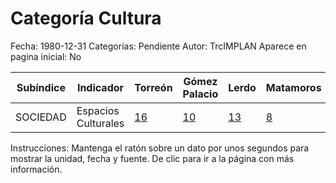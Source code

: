 Categoría Cultura
=====

Fecha: 1980-12-31
Categorías: Pendiente
Autor: TrcIMPLAN
Aparece en pagina inicial: No

<table class="table table-bordered matriz">
<thead>
  <tr>
    <th>Subíndice</th>
    <th>Indicador</th>
    <th>Torreón</th>
    <th>Gómez Palacio</th>
    <th>Lerdo</th>
    <th>Matamoros</th>
    <th>La Laguna</th>
  </tr>
</thead>
<tbody>
  <tr>
    <td class="subindice color4">SOCIEDAD</td>
    <td class="indicador color4">Espacios Culturales</td>
    <td class="derecha color4"><a class="vinculo" href="../indicadores-torreon/sociedad-espacios-culturales.html" data-toggle="tooltip" title="Por cada 100 mil, 2014-03-31, CONACULTA-IMPLAN">16</a></td>
    <td class="derecha color4"><a class="vinculo" href="../indicadores-gomez-palacio/sociedad-espacios-culturales.html" data-toggle="tooltip" title="Por cada 100 mil, 2014-03-31, CONACULTA-IMPLAN">10</a></td>
    <td class="derecha color4"><a class="vinculo" href="../indicadores-lerdo/sociedad-espacios-culturales.html" data-toggle="tooltip" title="Por cada 100 mil, 2014-03-31, CONACULTA-IMPLAN">13</a></td>
    <td class="derecha color4"><a class="vinculo" href="../indicadores-matamoros/sociedad-espacios-culturales.html" data-toggle="tooltip" title="Por cada 100 mil, 2014-03-31, CONACULTA-IMPLAN">8</a></td>
    <td class="derecha color4"><a class="vinculo" href="../indicadores-la-laguna/sociedad-espacios-culturales.html" data-toggle="tooltip" title="Por cada 100 mil, 2014-03-31, CONACULTA-IMPLAN">13</a></td>
  </tr>
</tbody>
</table>
<p class="instrucciones">Instrucciones: Mantenga el ratón sobre un dato por unos segundos para mostrar la unidad, fecha y fuente. De clic para ir a la página con más información.</p>